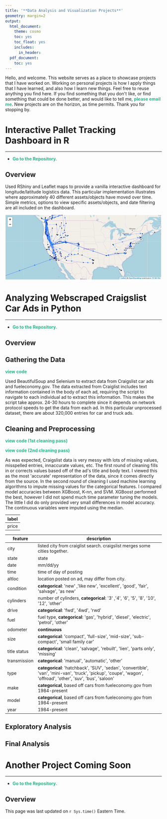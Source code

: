 ```yaml
---
title: '**Data Analysis and Visualization Projects**'
geometry: margin=2
output:
  html_document:
    theme: cosmo
    toc: yes
    toc_float: yes
    includes:
      in_header:
  pdf_document:
    toc: yes
---
```


<style type="text/css">

div {
color: #170279;
}

#TOC {
  color: #27B789;
}

.list-group-item.active, .list-group-item.active:focus, .list-group-item.active:hover {
  color: #27B789;
  background-color: #4127B7;
}

a:link {
    color: #27B789;
    text-decoration: none;
}

a:visited {
        text-decoration: none;
color: #27B789;

}
a:hover {
color: #27B789;
background-color: #4127B7;
}

.main-container {
  max-width: 300px;
  margin-left: auto;
  margin-right: auto;
}

.column {
  float: left;
  width: 50%;
}

.row:after {
  content: "";
  display: table;
  clear: both;
} 

</style>

Hello, and welcome. This website serves as a place to showcase projects that I have worked on. Working on personal projects is how I apply things that I have learned, and also how I learn new things. Feel free to reuse anything you find here. If you find something that you don't like, or find something that could be done better, and would like to tell me, **[please email me](<mailto:kevinjdswork@gmail.com>)**. New projects are on the horizon, as time permits. Thank you for stopping by.



# **Interactive Pallet Tracking Dashboard in R**
________________________________________________
* **[Go to the Repository.](https://github.com/kjack89/palletDashboard)**
## Overview

Used RShiny and Leaflet maps to provide a vanilla interactive dashboard for longitude/latitude logistics data. This particular implementation illustrates where approximately 40 different assets/objects have moved over time. Simple metrics, options to view specific assets/objects, and date filtering are all included on the dashboard.

<img src="palletMap.png" width="740px" height="auto">



# **Analyzing Webscraped Craigslist Car Ads in Python**
_______________________________________________________
* **[Go to the Repository.](https://github.com/kjack89/carAdAnalysis)**

## Overview

## Gathering the Data

**[view code](https://github.com/kjack89/carAdAnalysis/blob/master/webScrapeCarData.py)**

Used BeautifulSoup and Selenium to extract data from Craigslist car ads and fueleconomy.gov. The data extracted from Craiglist includes text information contained in the body of each ad, requiring the script to navigate to each individual ad to extract this information. This makes the script take approx. 24-30 hours to complete since it depends on network protocol speeds to get the data from each ad. In this particular unprocessed dataset, there are about 320,000 entries for car and truck ads.

## Cleaning and Preprocessing

**[view code (1st cleaning pass)](https://github.com/kjack89/carAdAnalysis/blob/master/cleanCarsFirstPass.py)**

**[view code (2nd cleaning pass)]()**

As was expected, Craigslist data is very messy with lots of missing values, misspelled entries, innaccurate values, etc. The first round of cleaning fills in or corrects values based off of the ad's title and body text. I viewed this as the most 'accurate' representation of the data, since it comes directly from the source. In the second round of cleaning I used machine learning algorithms to impute missing values for the categorical features. I compared model accuracies between XGBoost, K-nn, and SVM. XGBoost performed the best, however I did not spend much time parameter tuning the models. The little I did do only provided very small differences in model accuracy. The continuous variables were imputed using the median.

| label |
|------|
| price |

| feature | description |
|------|---------|
| city |  listed city from craiglist search. craigslist merges some cities together. |
| state |  state |
| date | mm/dd/yy  |
| time | time of day of posting  |
| altloc | location posted on ad, may differ from city.  |
| condition | **categorical**:  'new' ,'like new', 'excellent', 'good', 'fair', 'salvage', 'as new'|
| cylinders | number of cylinders, **categorical**: '3' ,'4', '6', '5', '8', '10', '12', 'other'|
| drive | **categorical**: 'fwd', '4wd', 'rwd'|
| fuel | fuel type, **categorical**: 'gas', 'hybrid', 'diesel', 'electric', 'petrol', 'other'| 
| odometer |  **continuous** | 
| size |  **categorical**: 'compact', 'full-size', 'mid-size', 'sub-compact', 'small family car'| 
| title status | **categorical**: 'clean', 'salvage', 'rebuilt', 'lien', 'parts only', 'missing'|
| transmission | **categorical**: 'manual', 'automatic', 'other'|
| type | **categorical**: 'hatchback', 'SUV', 'sedan', 'convertible', 'van', 'mini-van', 'truck', 'pickup', 'coupe', 'wagon', 'offroad', 'other', 'suv', 'bus', 'saloon'|
| make | **categorical**, based off cars from fueleconomy.gov from 1984-present|
| model | **categorical**, based off cars from fueleconomy.gov from 1984-present|
| year | 1984-present |

## Exploratory Analysis

## Final Analysis



# **Another Project Coming Soon**
_________________________________
* **[Go to the Repository.]()**

## Overview

This page was last updated on `r Sys.time()` Eastern Time.
